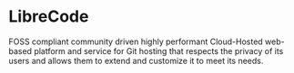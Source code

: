 # LibreCode

FOSS compliant community driven highly performant Cloud-Hosted web-based platform and service for Git hosting that respects the privacy of its users and allows them to extend and customize it to meet its needs.
